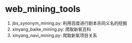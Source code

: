 # web_mining_tools

1. jbs_synonym_mining.py: 利用百度进行剧本杀同义名的挖掘
2. xinyang_baike_mining.py: 爬取新氧百科
3. xinyang_navi_mining.py: 爬取新氧项目关系